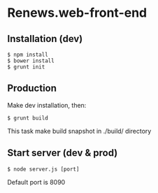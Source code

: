 # Renews.web-front-end

## Installation (dev)

```shell
$ npm install
$ bower install
$ grunt init
```

## Production

Make dev installation, then:
```shell
$ grunt build
```
This task make build snapshot in ./build/ directory

## Start server (dev & prod)

```shell
$ node server.js [port]
```

Default port is 8090